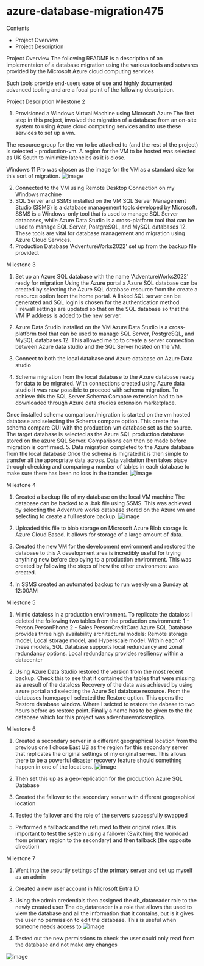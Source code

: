 # azure-database-migration475
Contents
- Project Overview
- Project Description

Project Overview
The following README is a description of an implementaion of a database migration using the various tools and sotwares provided by the Microsoft Azure cloud computing services

Such tools provide end-users ease of use and highly documented advanced tooling and are a focal point of the following description.

Project Description
Milestone 2
1. Provisioned a Windows Virtual Machine using Microsoft Azure
The first step in this project, involved the migration of a database from an on-site system to using Azure cloud computing services and to use these services to set up a vm.

The resource group for the vm to be attached to (and the rest of the project) is selected - production-vm. A region for the VM to be hosted was selected as UK South to minimize latencies as it is close. 

Windows 11 Pro was chosen as the image for the VM as a standard size for this sort of migration.
![image](https://github.com/B-M-S-West/azure-database-migration475/assets/144233589/0a891060-4b08-4bef-959f-5e06fb9966a5)

2. Connected to the VM using Remote Desktop Connection on my Windows machine
3. SQL Server and SSMS installed on the VM
SQL Server Management Studio (SSMS) is a database management tools developed by Microsoft. SSMS is a Windows-only tool that is used to manage SQL Server databases, while Azure Data Studio is a cross-platform tool that can be used to manage SQL Server, PostgreSQL, and MySQL databases 12.
These tools are vital for database management and migration using Azure Cloud Services.
5. Production Database 'AdventureWorks2022' set up from the backup file provided.

Milestone 3
1. Set up an Azure SQL database with the name 'AdventureWorks2022' ready for migration
Using the Azure portal a Azure SQL database can be created by selecting the Azure SQL database resource from the create a resource option from the home portal. A linked SQL server can be generated and SQL login is chosen for the authentication method. Firewall settings are updated so that on the SQL database so that the VM IP address is added to the new server.

2. Azure Data Studio installed on the VM
Azure Data Studio is a cross-platform tool that can be used to manage SQL Server, PostgreSQL, and MySQL databases 12. This allowed me to to create a server connection between Azure data studio and the SQL Server hosted on the VM.
3. Connect to both the local database and Azure database on Azure Data studio
4. Schema migration from the local database to the Azure database ready for data to be migrated.
With connections created using Azure data studio it was now possible to proceed with schema migration. To achieve this the SQL Server Schema Compare extension had to be downloaded through Azure data studios extension marketplace.

Once  installed schema comparison/migration is started on the vm hosted database and selecting the Schema compare option. This create the schema compare GUI with the production-vm database set as the source. The target database is selected as the Azure SQL production database stored on the azure SQL Server. Comparisons can then  be made before migration is confirmed.
5. Data migration completed to the Azure database from the local database
Once the schema is migrated it is then simple to transfer all the appropriate data across. Data validation then takes place through checking and comparing a number of tables in each database to make sure there has been no loss in the transfer.
![image](https://github.com/B-M-S-West/azure-database-migration475/assets/144233589/94615e4f-d0ea-481d-a81b-f740c8903712)

Milestone 4
1. Created a backup file of my database on the local VM machine
The database can be backed to a .bak file using SSMS. This was achieved by selecting the Adventure works database stored on the Azure vm and selecting to create a full restore backup.
![image](https://github.com/B-M-S-West/azure-database-migration475/assets/144233589/d9006929-f65d-45fd-9180-52138733c2b3)

3. Uploaded this file to blob storage on Microsoft Azure
Blob storage is Azure Cloud Based. It allows for storage of a large amount of data.
4. Created the new VM for the development environment and restored the database to this
A development area is incredibly useful for trying anything new before deploying to a production environment. This was created by following the steps of how the other environment was created.
5. In SSMS created an automated backup to run weekly on a Sunday at 12:00AM

Milestone 5
1. Mimic dataloss in a production environment. To replicate the dataloss I deleted the following two tables from the production environment:
  1 - Person.PersonPhone
   2 - Sales.PersonCreditCard
Azure SQL Database provides three high availability architectural models: Remote storage model, Local storage model, and Hyperscale model. Within each of these models, SQL Database supports local redundancy and zonal redundancy options. Local redundancy provides resiliency within a datacenter

2. Using Azure Data Studio restored the version from the most recent backup. Check this to see that it contained the tables that were missing as a result of the dataloss
Recovery of the data was achieved by using azure portal and selecting the Azure Sql database resource. From the databases homepage I selected the Restore option. This opens the Restore database window. Where I selcted to restore the dabase to two hours before as restore point. Finally a name has to be given to the the database which for this project was adventureworksreplica.

Milestone 6
1. Created a secondary server in a different geographical location from the previous one
I chose East US as the region for this secondary server that replicates the original settings of my original server. This allows there to be a powerful disaster recovery feature should something happen in one of the locations.
![image](https://github.com/B-M-S-West/azure-database-migration475/assets/144233589/e33774f8-7415-465d-9b30-627cb9a9d90d)

3. Then set this up as a geo-replication for the production Azure SQL Database
4. Created the failover to the secondary server with different geographical location
5. Tested the failover and the role of the servers successfully swapped
6. Performed a failback and the returned to their original roles.
It is important to test the system using a failover (Switching the workload from primary region to the secondary) and then tailback (the opposite direction)

Milestone 7
1. Went into the securtiy settings of the primary server and set up myself as an admin
2. Created a new user account in Microsoft Entra ID
3. Using the admin credentials then assigned the db_datareader role to the newly created user
The db_datareader is a role that allows the used to view the database and all the information that it contains, but is it gives the user no permission to edit the database. This is useful when someone needs access to 
![image](https://github.com/B-M-S-West/azure-database-migration475/assets/144233589/9e5bab9a-87e0-4907-9305-49e3a13712d8)

4. Tested out the new permissions to check the user could only read from the database and not make any changes

![image](https://github.com/B-M-S-West/azure-database-migration475/assets/144233589/cf5b58b0-0145-461f-a9b3-4c1b053e67e9)

